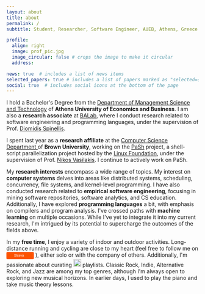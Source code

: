 ```yaml
---
layout: about
title: about
permalink: /
subtitle: Student, Researcher, Software Engineer, AUEB, Athens, Greece

profile:
  align: right
  image: prof_pic.jpg
  image_circular: false # crops the image to make it circular
  address: 

news: true  # includes a list of news items
selected_papers: true # includes a list of papers marked as "selected={true}"
social: true  # includes social icons at the bottom of the page
---
```


I hold a Bachelor's Degree from the <a href='https://www.dept.aueb.gr/en/dmst'>Department of Management Science and Technology</a> of **Athens University of Economics and Business**. I am also a **research associate** at <a href='https://www.balab.aueb.gr'>BALab</a>, where I conduct research related to software engineering and programming languages, under the supervision of Prof. <a href='https://www2.dmst.aueb.gr/dds/index.el.html'>Diomidis Spinellis</a>.

I spent last year as a **research affiliate** at the <a href="https://cs.brown.edu/">Computer Science Department </a> of **Brown University**, working on the <a href='https://binpa.sh'>PaSh</a> project, a shell-script parallelization project hosted by the <a href="https://www.linuxfoundation.org/press/press-release/linux-foundation-to-host-the-pash-project-accelerating-shell-scripting-with-automated-parallelization-for-industrial-use-cases">Linux Foundation</a>, under the supervision of Prof. <a href='http://nikos.vasilak.is/'>Nikos Vasilakis</a>. I continue to actively work on PaSh.


My **research interests** encompass a wide range of topics. My interest on **computer systems** delves into areas like distributed systems, scheduling, concurrency, file systems, and kernel-level programming. I have also conducted research related to **empirical software engineering**, focusing in mining software repositories, software analytics, and CS education. Additionally, I have explored **programming languages** a bit, with emphasis on compilers and program analysis. I've crossed paths with **machine learning** on multiple occasions. While I've yet to integrate it into my current research, I'm intrigued by its potential to supercharge the outcomes of the fields above.

In my **free time**, I enjoy a variety of indoor and outdoor activities. Long-distance running and cycling are close to my heart (feel free to follow me on <a style="display:inline-block;background-color:#FC5200;color:#fff;padding:4px 5px 4px 18px;vertical-align:middle;font-size:9px;font-family:Helvetica, Arial, sans-serif;white-space:nowrap;text-decoration:none;background-repeat:no-repeat;background-position:10px top;border-radius:3px;background-image:url('http://badges.strava.com/logo-strava-echelon.png')" href='https://www.strava.com/athletes/gliargko' target="_clean"><img src='http://badges.strava.com/logo-strava.png' alt='Strava' style='margin-left:2px;vertical-align:text-bottom' height=11 width=47 />
</a> ), either solo or with the company of others. 
Additionally, I'm passionate about curating
<a href="https://open.spotify.com/user/5tjsyyq952wsk4sm0sbog24yu?si=5e993390c0c64304"><img src="https://storage.googleapis.com/pr-newsroom-wp/1/2018/11/Spotify_Logo_RGB_Green.png" style="display:inline-block;height:20px"></a> playlists. Classic Rock, Indie, Alternative Rock, and Jazz are among my top genres, although I'm always open to exploring new musical horizons.
In earlier days, I used to play the piano and take music theory lessons.
